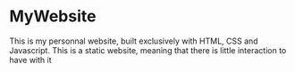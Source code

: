 # MyWebsite

This is my personnal website, built exclusively with HTML, CSS and Javascript. This is a static website, meaning that there is little interaction to have with it